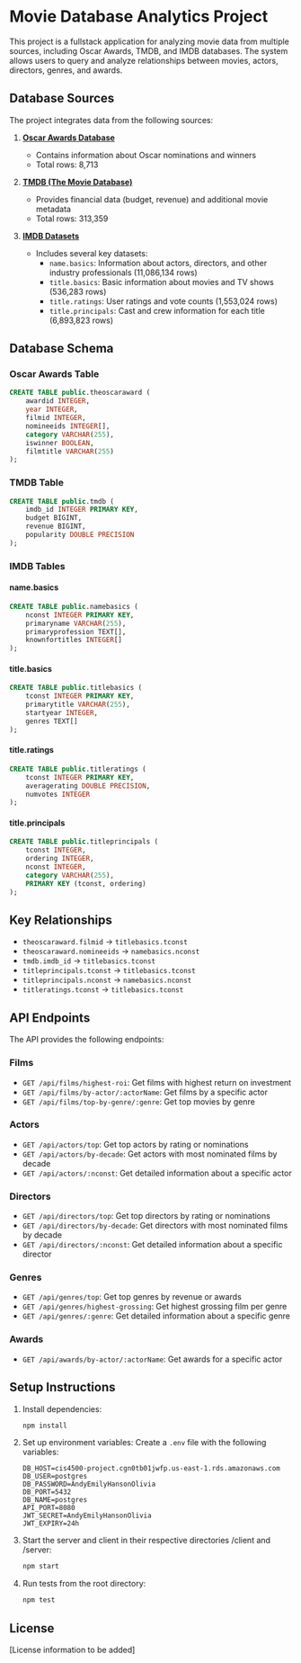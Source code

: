 # Movie Database Analytics Project

This project is a fullstack application for analyzing movie data from multiple sources, including Oscar Awards, TMDB, and IMDB databases. The system allows users to query and analyze relationships between movies, actors, directors, genres, and awards.

## Database Sources

The project integrates data from the following sources:

1. **[Oscar Awards Database](https://developer.imdb.com/non-commercial-datasets/)**
   - Contains information about Oscar nominations and winners
   - Total rows: 8,713

2. **[TMDB (The Movie Database)](https://www.kaggle.com/datasets/asaniczka/tmdb-movies-dataset-2023-930k-movies)**
   - Provides financial data (budget, revenue) and additional movie metadata
   - Total rows: 313,359

3. **[IMDB Datasets](https://www.kaggle.com/datasets/unanimad/the-oscar-award)**
   - Includes several key datasets:
     - `name.basics`: Information about actors, directors, and other industry professionals (11,086,134 rows)
     - `title.basics`: Basic information about movies and TV shows (536,283 rows)
     - `title.ratings`: User ratings and vote counts (1,553,024 rows)
     - `title.principals`: Cast and crew information for each title (6,893,823 rows)

## Database Schema

### Oscar Awards Table
```sql
CREATE TABLE public.theoscaraward (
    awardid INTEGER,
    year INTEGER,
    filmid INTEGER,
    nomineeids INTEGER[],
    category VARCHAR(255),
    iswinner BOOLEAN,
    filmtitle VARCHAR(255)
);
```

### TMDB Table
```sql
CREATE TABLE public.tmdb (
    imdb_id INTEGER PRIMARY KEY,
    budget BIGINT,
    revenue BIGINT,
    popularity DOUBLE PRECISION
);
```

### IMDB Tables

#### name.basics
```sql
CREATE TABLE public.namebasics (
    nconst INTEGER PRIMARY KEY,
    primaryname VARCHAR(255),
    primaryprofession TEXT[],
    knownfortitles INTEGER[]
);
```

#### title.basics
```sql
CREATE TABLE public.titlebasics (
    tconst INTEGER PRIMARY KEY,
    primarytitle VARCHAR(255),
    startyear INTEGER,
    genres TEXT[]
);
```

#### title.ratings
```sql
CREATE TABLE public.titleratings (
    tconst INTEGER PRIMARY KEY,
    averagerating DOUBLE PRECISION,
    numvotes INTEGER
);
```

#### title.principals
```sql
CREATE TABLE public.titleprincipals (
    tconst INTEGER,
    ordering INTEGER,
    nconst INTEGER,
    category VARCHAR(255),
    PRIMARY KEY (tconst, ordering)
);
```

## Key Relationships

- `theoscaraward.filmid` → `titlebasics.tconst`
- `theoscaraward.nomineeids` → `namebasics.nconst`
- `tmdb.imdb_id` → `titlebasics.tconst`
- `titleprincipals.tconst` → `titlebasics.tconst`
- `titleprincipals.nconst` → `namebasics.nconst`
- `titleratings.tconst` → `titlebasics.tconst`

## API Endpoints

The API provides the following endpoints:

### Films
- `GET /api/films/highest-roi`: Get films with highest return on investment
- `GET /api/films/by-actor/:actorName`: Get films by a specific actor
- `GET /api/films/top-by-genre/:genre`: Get top movies by genre

### Actors
- `GET /api/actors/top`: Get top actors by rating or nominations
- `GET /api/actors/by-decade`: Get actors with most nominated films by decade
- `GET /api/actors/:nconst`: Get detailed information about a specific actor

### Directors
- `GET /api/directors/top`: Get top directors by rating or nominations
- `GET /api/directors/by-decade`: Get directors with most nominated films by decade
- `GET /api/directors/:nconst`: Get detailed information about a specific director

### Genres
- `GET /api/genres/top`: Get top genres by revenue or awards
- `GET /api/genres/highest-grossing`: Get highest grossing film per genre
- `GET /api/genres/:genre`: Get detailed information about a specific genre

### Awards
- `GET /api/awards/by-actor/:actorName`: Get awards for a specific actor

## Setup Instructions

1. Install dependencies:
   ```bash
   npm install
   ```

2. Set up environment variables:
   Create a `.env` file with the following variables:
   ```
   DB_HOST=cis4500-project.cgn0tb01jwfp.us-east-1.rds.amazonaws.com
   DB_USER=postgres
   DB_PASSWORD=AndyEmilyHansonOlivia
   DB_PORT=5432
   DB_NAME=postgres
   API_PORT=8080
   JWT_SECRET=AndyEmilyHansonOlivia
   JWT_EXPIRY=24h
   ```

3. Start the server and client in their respective directories /client and /server:
   ```bash
   npm start
   ```

4. Run tests from the root directory:
   ```bash
   npm test
   ```


## License

[License information to be added]
